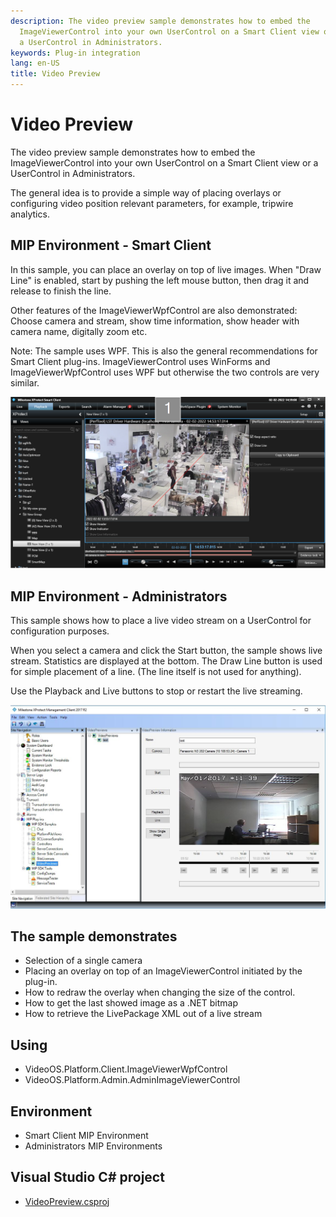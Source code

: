 ```yaml
---
description: The video preview sample demonstrates how to embed the
  ImageViewerControl into your own UserControl on a Smart Client view or
  a UserControl in Administrators.
keywords: Plug-in integration
lang: en-US
title: Video Preview
---
```


# Video Preview

The video preview sample demonstrates how to embed the
ImageViewerControl into your own UserControl on a Smart Client view or a
UserControl in Administrators.

The general idea is to provide a simple way of placing overlays or
configuring video position relevant parameters, for example, tripwire
analytics.

## MIP Environment - Smart Client

In this sample, you can place an overlay on top of live images.
When "Draw Line" is enabled, start by pushing the left mouse button, 
then drag it and release to finish the line.

Other features of the ImageViewerWpfControl are also demonstrated: 
Choose camera and stream, show time information, show header with 
camera name, digitally zoom etc.

Note: The sample uses WPF. This is also the general recommendations for 
Smart Client plug-ins.
ImageViewerControl uses WinForms and ImageViewerWpfControl uses WPF
but otherwise the two controls are very similar.

![Video Preview in Smart Client](videopreview_smartclient.PNG)

## MIP Environment - Administrators

This sample shows how to place a live video stream on a UserControl for
configuration purposes.

When you select a camera and click the Start button, the sample shows
live stream. Statistics are displayed at the bottom. The Draw Line
button is used for simple placement of a line. (The line itself is not
used for anything).

Use the Playback and Live buttons to stop or restart the live streaming.

![Video Preview in Management Client](videopreview_managementclient.jpg)

## The sample demonstrates

-   Selection of a single camera
-   Placing an overlay on top of an ImageViewerControl initiated by the
    plug-in.
-	How to redraw the overlay when changing the size of the control.
-   How to get the last showed image as a .NET bitmap
-   How to retrieve the LivePackage XML out of a live stream

## Using

-   VideoOS.Platform.Client.ImageViewerWpfControl
-   VideoOS.Platform.Admin.AdminImageViewerControl

## Environment

-   Smart Client MIP Environment
-   Administrators MIP Environments

## Visual Studio C\# project

-   [VideoPreview.csproj](javascript:openLink('..\\\\PluginSamples\\\\VideoPreview\\\\VideoPreview.csproj');)
